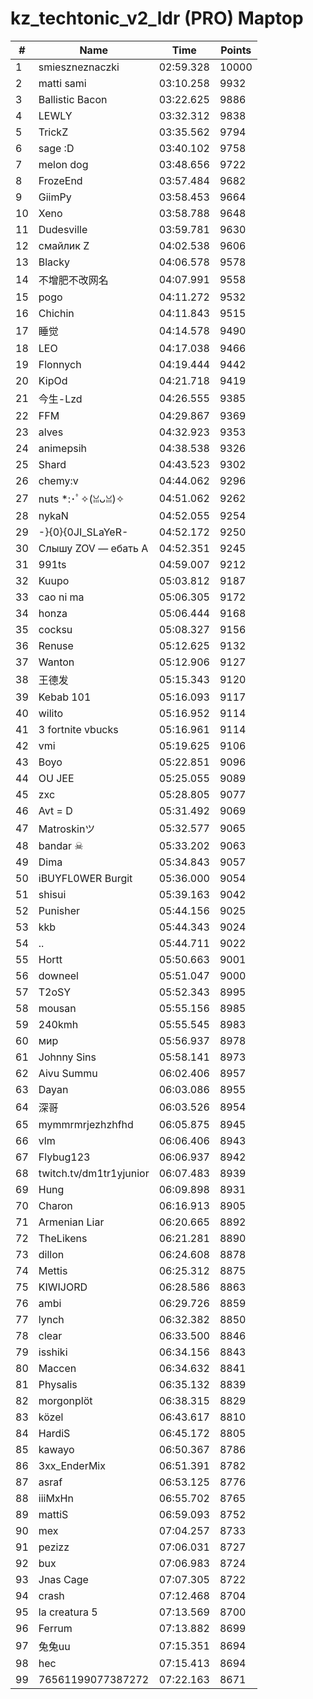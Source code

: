 # kz_techtonic_v2_ldr (PRO) Maptop

|  # | Name | Time | Points |
|-------------- | -------------- | -------------- | -------------- | 
| 1 | smieszneznaczki | 02:59.328 | 10000 | 
| 2 | matti sami | 03:10.258 | 9932 | 
| 3 | Ballistic Bacon | 03:22.625 | 9886 | 
| 4 | LEWLY | 03:32.312 | 9838 | 
| 5 | TrickZ | 03:35.562 | 9794 | 
| 6 | sage :D | 03:40.102 | 9758 | 
| 7 | melon dog | 03:48.656 | 9722 | 
| 8 | FrozeEnd | 03:57.484 | 9682 | 
| 9 | GiimPy | 03:58.453 | 9664 | 
| 10 | Xeno | 03:58.788 | 9648 | 
| 11 | Dudesville | 03:59.781 | 9630 | 
| 12 | смайлик Z | 04:02.538 | 9606 | 
| 13 | Blacky | 04:06.578 | 9578 | 
| 14 | 不增肥不改网名 | 04:07.991 | 9558 | 
| 15 | pogo | 04:11.272 | 9532 | 
| 16 | Chichin | 04:11.843 | 9515 | 
| 17 | 睡觉 | 04:14.578 | 9490 | 
| 18 | LEO | 04:17.038 | 9466 | 
| 19 | Flonnych | 04:19.444 | 9442 | 
| 20 | KipOd | 04:21.718 | 9419 | 
| 21 | 今生-Lzd | 04:26.555 | 9385 | 
| 22 | FFM | 04:29.867 | 9369 | 
| 23 | alves | 04:32.923 | 9353 | 
| 24 | animepsih | 04:38.538 | 9326 | 
| 25 | Shard | 04:43.523 | 9302 | 
| 26 | chemy:v | 04:44.062 | 9296 | 
| 27 | nuts *:･ﾟ✧(ꈍᴗꈍ)✧ | 04:51.062 | 9262 | 
| 28 | nykaN | 04:52.055 | 9254 | 
| 29 | -}{0}{0JI_SLaYeR- | 04:52.172 | 9250 | 
| 30 | Слышу ZOV — ебать А | 04:52.351 | 9245 | 
| 31 | 991ts | 04:59.007 | 9212 | 
| 32 | Kuupo | 05:03.812 | 9187 | 
| 33 | cao ni ma | 05:06.305 | 9172 | 
| 34 | honza | 05:06.444 | 9168 | 
| 35 | cocksu | 05:08.327 | 9156 | 
| 36 | Renuse | 05:12.625 | 9132 | 
| 37 | Wanton | 05:12.906 | 9127 | 
| 38 | 王德发 | 05:15.343 | 9120 | 
| 39 | Kebab 101 | 05:16.093 | 9117 | 
| 40 | wilito | 05:16.952 | 9114 | 
| 41 | 3 fortnite vbucks | 05:16.961 | 9114 | 
| 42 | vmi | 05:19.625 | 9106 | 
| 43 | Boyo | 05:22.851 | 9096 | 
| 44 | OU JEE | 05:25.055 | 9089 | 
| 45 | zxc | 05:28.805 | 9077 | 
| 46 | Avt = D | 05:31.492 | 9069 | 
| 47 | Matroskinツ | 05:32.577 | 9065 | 
| 48 | bandar ☠ | 05:33.202 | 9063 | 
| 49 | Dima | 05:34.843 | 9057 | 
| 50 | iBUYFL0WER Burgit | 05:36.000 | 9054 | 
| 51 | shisui | 05:39.163 | 9042 | 
| 52 | Punisher | 05:44.156 | 9025 | 
| 53 | kkb | 05:44.343 | 9024 | 
| 54 | .. | 05:44.711 | 9022 | 
| 55 | Hortt | 05:50.663 | 9001 | 
| 56 | downeel | 05:51.047 | 9000 | 
| 57 | T2oSY | 05:52.343 | 8995 | 
| 58 | mousan | 05:55.156 | 8985 | 
| 59 | 240kmh | 05:55.545 | 8983 | 
| 60 | мир | 05:56.937 | 8978 | 
| 61 | Johnny Sins | 05:58.141 | 8973 | 
| 62 | Aivu Summu | 06:02.406 | 8957 | 
| 63 | Dayan | 06:03.086 | 8955 | 
| 64 | 深哥 | 06:03.526 | 8954 | 
| 65 | mymmrmrjezhzhfhd | 06:05.875 | 8945 | 
| 66 | vlm | 06:06.406 | 8943 | 
| 67 | Flybug123 | 06:06.937 | 8942 | 
| 68 | twitch.tv/dm1tr1yjunior | 06:07.483 | 8939 | 
| 69 | Hung | 06:09.898 | 8931 | 
| 70 | Charon | 06:16.913 | 8905 | 
| 71 | Armenian Liar | 06:20.665 | 8892 | 
| 72 | TheLikens | 06:21.281 | 8890 | 
| 73 | dillon | 06:24.608 | 8878 | 
| 74 | Mettis | 06:25.312 | 8875 | 
| 75 | KIWIJORD | 06:28.586 | 8863 | 
| 76 | ambi | 06:29.726 | 8859 | 
| 77 | lynch | 06:32.382 | 8850 | 
| 78 | clear | 06:33.500 | 8846 | 
| 79 | isshiki | 06:34.156 | 8843 | 
| 80 | Maccen | 06:34.632 | 8841 | 
| 81 | Physalis | 06:35.132 | 8839 | 
| 82 | morgonplöt | 06:38.315 | 8829 | 
| 83 | közel | 06:43.617 | 8810 | 
| 84 | HardiS | 06:45.172 | 8805 | 
| 85 | kawayo | 06:50.367 | 8786 | 
| 86 | 3xx_EnderMix | 06:51.391 | 8782 | 
| 87 | asraf | 06:53.125 | 8776 | 
| 88 | iiiMxHn | 06:55.702 | 8765 | 
| 89 | mattiS | 06:59.093 | 8752 | 
| 90 | mex | 07:04.257 | 8733 | 
| 91 | pezizz | 07:06.031 | 8727 | 
| 92 | bux | 07:06.983 | 8724 | 
| 93 | Jnas Cage | 07:07.305 | 8722 | 
| 94 | crash | 07:12.468 | 8704 | 
| 95 | la creatura 5 | 07:13.569 | 8700 | 
| 96 | Ferrum | 07:13.882 | 8699 | 
| 97 | 兔兔uu | 07:15.351 | 8694 | 
| 98 | hec | 07:15.413 | 8694 | 
| 99 | 76561199077387272 | 07:22.163 | 8671 | 

